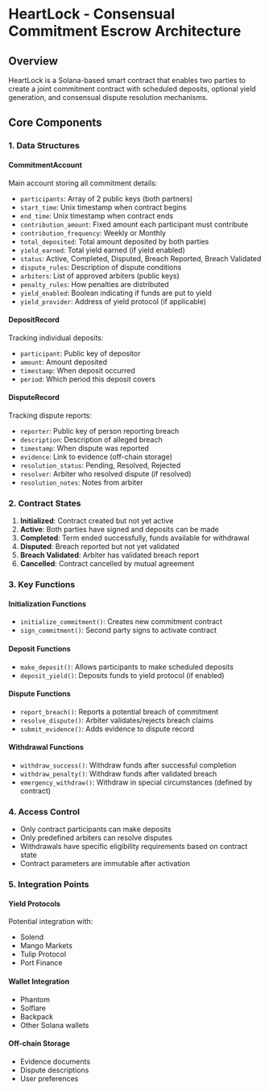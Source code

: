 # HeartLock - Consensual Commitment Escrow Architecture

## Overview
HeartLock is a Solana-based smart contract that enables two parties to create a joint commitment contract with scheduled deposits, optional yield generation, and consensual dispute resolution mechanisms.

## Core Components

### 1. Data Structures

#### CommitmentAccount
Main account storing all commitment details:
- `participants`: Array of 2 public keys (both partners)
- `start_time`: Unix timestamp when contract begins
- `end_time`: Unix timestamp when contract ends
- `contribution_amount`: Fixed amount each participant must contribute
- `contribution_frequency`: Weekly or Monthly
- `total_deposited`: Total amount deposited by both parties
- `yield_earned`: Total yield earned (if yield enabled)
- `status`: Active, Completed, Disputed, Breach Reported, Breach Validated
- `dispute_rules`: Description of dispute conditions
- `arbiters`: List of approved arbiters (public keys)
- `penalty_rules`: How penalties are distributed
- `yield_enabled`: Boolean indicating if funds are put to yield
- `yield_provider`: Address of yield protocol (if applicable)

#### DepositRecord
Tracking individual deposits:
- `participant`: Public key of depositor
- `amount`: Amount deposited
- `timestamp`: When deposit occurred
- `period`: Which period this deposit covers

#### DisputeRecord
Tracking dispute reports:
- `reporter`: Public key of person reporting breach
- `description`: Description of alleged breach
- `timestamp`: When dispute was reported
- `evidence`: Link to evidence (off-chain storage)
- `resolution_status`: Pending, Resolved, Rejected
- `resolver`: Arbiter who resolved dispute (if resolved)
- `resolution_notes`: Notes from arbiter

### 2. Contract States

1. **Initialized**: Contract created but not yet active
2. **Active**: Both parties have signed and deposits can be made
3. **Completed**: Term ended successfully, funds available for withdrawal
4. **Disputed**: Breach reported but not yet validated
5. **Breach Validated**: Arbiter has validated breach report
6. **Cancelled**: Contract cancelled by mutual agreement

### 3. Key Functions

#### Initialization Functions
- `initialize_commitment()`: Creates new commitment contract
- `sign_commitment()`: Second party signs to activate contract

#### Deposit Functions
- `make_deposit()`: Allows participants to make scheduled deposits
- `deposit_yield()`: Deposits funds to yield protocol (if enabled)

#### Dispute Functions
- `report_breach()`: Reports a potential breach of commitment
- `resolve_dispute()`: Arbiter validates/rejects breach claims
- `submit_evidence()`: Adds evidence to dispute record

#### Withdrawal Functions
- `withdraw_success()`: Withdraw funds after successful completion
- `withdraw_penalty()`: Withdraw funds after validated breach
- `emergency_withdraw()`: Withdraw in special circumstances (defined by contract)

### 4. Access Control

- Only contract participants can make deposits
- Only predefined arbiters can resolve disputes
- Withdrawals have specific eligibility requirements based on contract state
- Contract parameters are immutable after activation

### 5. Integration Points

#### Yield Protocols
Potential integration with:
- Solend
- Mango Markets
- Tulip Protocol
- Port Finance

#### Wallet Integration
- Phantom
- Solflare
- Backpack
- Other Solana wallets

#### Off-chain Storage
- Evidence documents
- Dispute descriptions
- User preferences